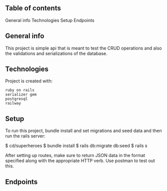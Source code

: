 ## Table of contents
General info
Technologies
Setup
Endpoints

## General info
This project is simple api that is meant to test the CRUD operations and also the validations and serializations of the database.

## Technologies
Project is created with:

    ruby on rails
    serializer gem
    postgresql
    railway


## Setup
To run this project, bundle install and set migrations and seed data and then run the rails server:

$ cd/superheroes $ bundle install $ rails db:migrate db:seed $ rails s

After setting up routes, make sure to return JSON data in the format specified along with the appropriate HTTP verb. Use postman to test out this.

## Endpoints
